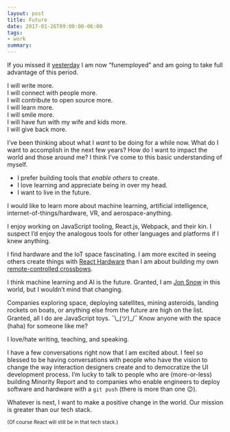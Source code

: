 ```yaml
---
layout: post
title: Future
date: 2017-01-26T09:00:00-06:00
tags:
- work
summary:
---
```


If you missed it [yesterday](/2017/01/25/january/) I am now “funemployed” and am
going to take full advantage of this period.

I will write more.<br />
I will connect with people more.<br />
I will contribute to open source more.<br />
I will learn more.<br />
I will smile more.<br />
I will have fun with my wife and kids more.<br />
I will give back more.<br />

I’ve been thinking about what I *want* to be doing for a while now. What do I
want to accomplish in the next few years? How do I want to impact the world and
those around me? I think I’ve come to this basic understanding of myself.

* I prefer building tools that *enable others* to create.
* I love learning and appreciate being in over my head.
* I want to live in the future.

I would like to learn more about machine learning, artificial intelligence,
internet-of-things/hardware, VR, and aerospace-anything.

I enjoy working on JavaScript tooling, React.js, Webpack, and their kin. I
suspect I’d enjoy the analogous tools for other languages and platforms if I
knew anything.

I find hardware and the IoT space fascinating. I am more excited in seeing
others create things with [React Hardware](http://iamdustan.com/react-hardware)
than I am about building my own [remote-controlled crossbows](https://twitter.com/ken_wheeler/status/822840186136621056).

I think machine learning and AI is the future. Granted, I am [Jon Snow](https://www.youtube.com/watch?v=Pkyy57iMaB0)
in this world, but I wouldn’t mind that changing.

Companies exploring space, deploying satellites, mining asteroids, landing
rockets on boats, or anything else from the future are high on the list.
Granted, all I do are JavaScript toys. ¯\\_(ツ)\_/¯ Know anyone with the space
(haha) for someone like me?

I love/hate writing, teaching, and speaking.

I have a few conversations right now that I am excited about. I feel so blessed 
to be having conversations with people who have the vision to change the way
interaction designers create and to democratize the UI development process.
I’m lucky to talk to people who are (more-or-less) building Minority Report and
to companies who enable engineers to deploy software and hardware with a
`git push` (there is more than one 😉).

Whatever is next, I want to make a positive change in the world. Our mission is
greater than our tech stack.

<smalL>(Of course React will still be in that tech stack.)</small>

